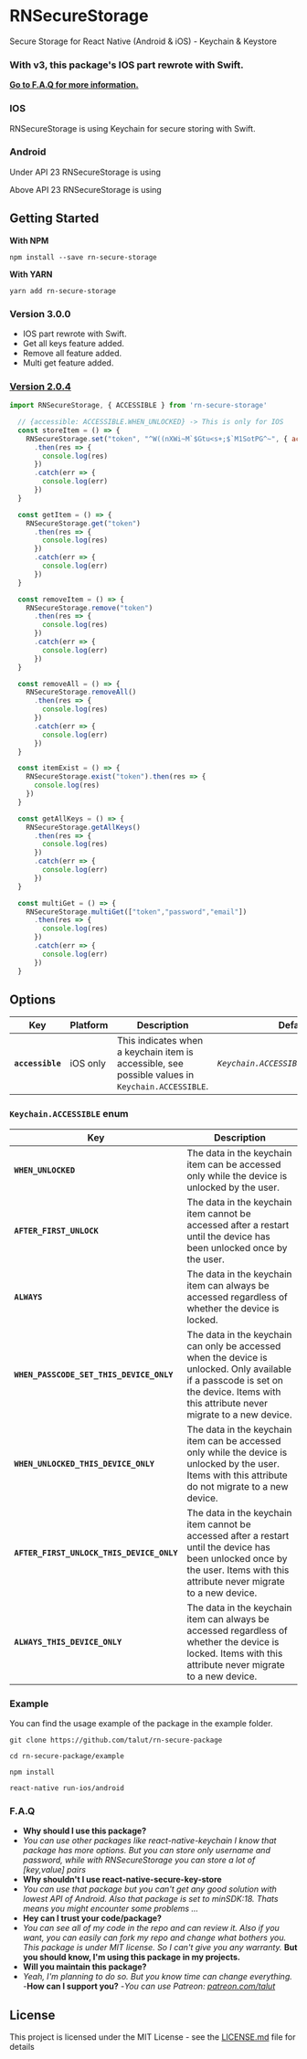 # RNSecureStorage

Secure Storage for React Native (Android & iOS) - Keychain & Keystore

### With v3, this package's IOS part rewrote with Swift.

**[Go to F.A.Q for more information.](#faq)**  

### IOS

RNSecureStorage is using Keychain for secure storing with Swift.

### Android

Under API 23 RNSecureStorage is using

Above API 23 RNSecureStorage is using

## Getting Started

**With NPM**
```
npm install --save rn-secure-storage
```

**With YARN**
```
yarn add rn-secure-storage
```


### Version 3.0.0
- IOS part rewrote with Swift.
- Get all keys feature added.
- Remove all feature added.
- Multi get feature added.

### [Version 2.0.4](./README-v2.0.4.md)


```javascript
import RNSecureStorage, { ACCESSIBLE } from 'rn-secure-storage'
```

```javascript
  // {accessible: ACCESSIBLE.WHEN_UNLOCKED} -> This is only for IOS
  const storeItem = () => {
    RNSecureStorage.set("token", "^W((nXWi~M`$Gtu<s+;$`M1SotPG^~", { accessible: ACCESSIBLE.WHEN_UNLOCKED })
      .then(res => {
        console.log(res)
      })
      .catch(err => {
        console.log(err)
      })
  }

  const getItem = () => {
    RNSecureStorage.get("token")
      .then(res => {
        console.log(res)
      })
      .catch(err => {
        console.log(err)
      })
  }

  const removeItem = () => {
    RNSecureStorage.remove("token")
      .then(res => {
        console.log(res)
      })
      .catch(err => {
        console.log(err)
      })
  }

  const removeAll = () => {
    RNSecureStorage.removeAll()
      .then(res => {
        console.log(res)
      })
      .catch(err => {
        console.log(err)
      })
  }

  const itemExist = () => {
    RNSecureStorage.exist("token").then(res => {
      console.log(res)
    })
  }

  const getAllKeys = () => {
    RNSecureStorage.getAllKeys()
      .then(res => {
        console.log(res)
      })
      .catch(err => {
        console.log(err)
      })
  }

  const multiGet = () => {
    RNSecureStorage.multiGet(["token","password","email"])
      .then(res => {
        console.log(res)
      })
      .catch(err => {
        console.log(err)
      })
  }
```


## Options

| Key | Platform | Description | Default |
|---|---|---|---|
|**`accessible`**|iOS only|This indicates when a keychain item is accessible, see possible values in `Keychain.ACCESSIBLE`. |*`Keychain.ACCESSIBLE.WHEN_UNLOCKED`*|

### `Keychain.ACCESSIBLE` enum

| Key | Description |
|-----|-------------|
|**`WHEN_UNLOCKED`**|The data in the keychain item can be accessed only while the device is unlocked by the user.|
|**`AFTER_FIRST_UNLOCK`**|The data in the keychain item cannot be accessed after a restart until the device has been unlocked once by the user.|
|**`ALWAYS`**|The data in the keychain item can always be accessed regardless of whether the device is locked.|
|**`WHEN_PASSCODE_SET_THIS_DEVICE_ONLY`**|The data in the keychain can only be accessed when the device is unlocked. Only available if a passcode is set on the device. Items with this attribute never migrate to a new device.|
|**`WHEN_UNLOCKED_THIS_DEVICE_ONLY`**|The data in the keychain item can be accessed only while the device is unlocked by the user. Items with this attribute do not migrate to a new device.|
|**`AFTER_FIRST_UNLOCK_THIS_DEVICE_ONLY`**|The data in the keychain item cannot be accessed after a restart until the device has been unlocked once by the user. Items with this attribute never migrate to a new device.|
|**`ALWAYS_THIS_DEVICE_ONLY`**|The data in the keychain item can always be accessed regardless of whether the device is locked. Items with this attribute never migrate to a new device.|


### Example

You can find the usage example of the package in the example folder. 

```console
git clone https://github.com/talut/rn-secure-package

cd rn-secure-package/example

npm install

react-native run-ios/android
```

### F.A.Q

- **Why should I use this package?**
- *You can use other packages like react-native-keychain I know that package has more options. But you can store only username and password, while with RNSecureStorage you can store a lot of [key,value] pairs*
- **Why shouldn't I use react-native-secure-key-store**
- *You can use that package but you can't get any good solution with lowest API of Android. Also that package is set to minSDK:18.  Thats means you might encounter some problems ...*
- **Hey can I trust your code/package?**
- *You can see all of my code in the repo and can review it. Also if you want, you can easily can fork my repo and change what bothers you. This package is under MIT license. So I can't give you any warranty.*  **But you should know, I'm using this package in my projects.**
- **Will you maintain this package?**
- *Yeah, I'm planning to do so. But you know time can change everything.*
-**How can I support you?**
-*You can use Patreon: [patreon.com/talut](https://patreon.com/talut)*


## License

This project is licensed under the MIT License - see the [LICENSE.md](LICENSE.md) file for details




